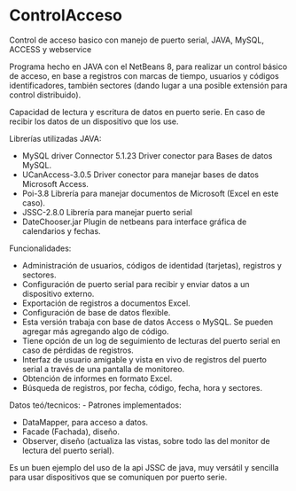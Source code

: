 # ControlAcceso
Control de acceso basico con manejo de puerto serial, JAVA, MySQL, ACCESS y webservice

Programa hecho en JAVA con el NetBeans 8, para realizar un control básico de acceso, en base a registros con marcas de tiempo, usuarios y códigos identificadores, también sectores (dando lugar a una posible extensión para control distribuido).

Capacidad de lectura y escritura de datos en puerto serie. En caso de recibir los datos de un dispositivo que los use.

Librerías utilizadas JAVA:
+ MySQL driver Connector 5.1.23 Driver conector para Bases de datos MySQL.
+ UCanAccess-3.0.5 Driver conector para manejar bases de datos Microsoft Access.
+ Poi-3.8 Librería para manejar documentos de Microsoft (Excel en este caso).
+ JSSC-2.8.0 Librería para manejar puerto serial
+ DateChooser.jar Plugin de netbeans para interface gráfica de calendarios y fechas.

Funcionalidades:
+ Administración de usuarios, códigos de identidad (tarjetas), registros y sectores.
+ Configuración de puerto serial para recibir y enviar datos a un dispositivo externo.
+ Exportación de registros a documentos Excel.
+ Configuración de base de datos flexible.
+ Esta versión trabaja con base de datos Access o MySQL. Se pueden agregar más agregando algo de código.
+ Tiene opción de un log de seguimiento de lecturas del puerto serial en caso de pérdidas de registros.
+ Interfaz de usuario amigable y vista en vivo de registros del puerto serial a través de una pantalla de monitoreo.
+ Obtención de informes en formato Excel.
+ Búsqueda de registros, por fecha, código, fecha, hora y sectores.

Datos teó/tecnicos: - Patrones implementados:
+ DataMapper, para acceso a datos.
+ Facade (Fachada), diseño.
+ Observer, diseño (actualiza las vistas, sobre todo las del monitor de lectura del puerto serial).

Es un buen ejemplo del uso de la api JSSC de java, muy versátil y sencilla para usar dispositivos que se comuniquen por puerto serie.
